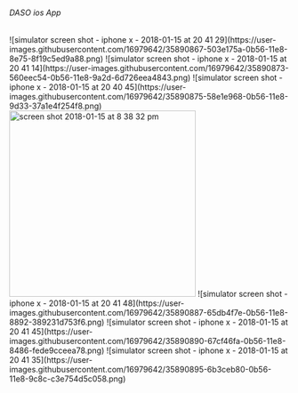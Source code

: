 <h6> DASO ios App </h6>
![simulator screen shot - iphone x - 2018-01-15 at 20 41 29](https://user-images.githubusercontent.com/16979642/35890867-503e175a-0b56-11e8-8e75-8f19c5ed9a88.png)
![simulator screen shot - iphone x - 2018-01-15 at 20 41 14](https://user-images.githubusercontent.com/16979642/35890873-560eec54-0b56-11e8-9a2d-6d726eea4843.png)
![simulator screen shot - iphone x - 2018-01-15 at 20 40 45](https://user-images.githubusercontent.com/16979642/35890875-58e1e968-0b56-11e8-9d33-37a1e4f254f8.png)
<img width="335" alt="screen shot 2018-01-15 at 8 38 32 pm" src="https://user-images.githubusercontent.com/16979642/35890877-5b6137ac-0b56-11e8-9764-ba28a51df09c.png">
![simulator screen shot - iphone x - 2018-01-15 at 20 41 48](https://user-images.githubusercontent.com/16979642/35890887-65db4f7e-0b56-11e8-8892-389231d753f6.png)
![simulator screen shot - iphone x - 2018-01-15 at 20 41 45](https://user-images.githubusercontent.com/16979642/35890890-67cf46fa-0b56-11e8-8486-fede9cceea78.png)
![simulator screen shot - iphone x - 2018-01-15 at 20 41 35](https://user-images.githubusercontent.com/16979642/35890895-6b3ceb80-0b56-11e8-9c8c-c3e754d5c058.png)
